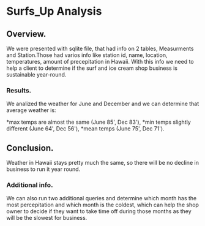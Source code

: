 # Surfs_Up Analysis

## Overview.
We were presented with sqlite file, that had info on 2 tables, Measurments and Station.Those had varios info like station id, name, location, temperatures, amount of precepitation in Hawaii. With this info we need to help a client to determine if the surf and ice cream shop business is sustainable year-round.

### Results.
We analized the weather for June and December and we can determine that average weather is:

*max temps are almost the same (June 85', Dec 83'),
*min temps slightly different (June 64', Dec 56'),
*mean temps (June 75', Dec 71').

## Conclusion.
Weather in Hawaii stays pretty much the same, so there will be no decline in business to run it year round.

### Additional info.
We can also run two additional queries and determine which month has the most percepitation and which month is the coldest, which can help the shop owner to decide if they want to take time off during those months as they will be the slowest for business.
